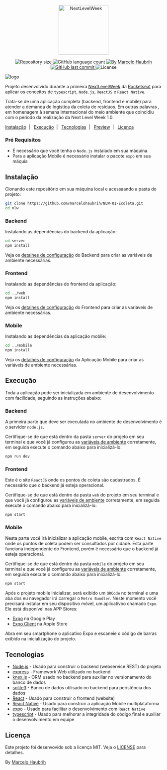 <p align="center">
    <img alt="NextLevelWeek" title="#NextLevelWeek" src="https://user-images.githubusercontent.com/63422556/83961265-c47f5b00-a867-11ea-8fe6-3349dbe7c5e1.png" width="160px" />
</p>
<p align="center">
    <img alt="Repository size" src="https://img.shields.io/github/repo-size/marcelohaubrih/NLW-01-Ecoleta?style=plastic" />
    <img alt="GitHub language count" src="https://img.shields.io/github/languages/count/marcelohaubrih/NLW-01-Ecoleta?color=brightgreen&style=plastic" />    
  <a href="https://www.linkedin.com/in/marcelo-haubrih-29ab9a1ab/">
    <img alt="By Marcelo Haubrih" src="https://img.shields.io/badge/%20by-mhcoyote-important?style=plastic">
  </a>
  <a href="https://github.com/marcelohaubrih/NLW-01-Ecoleta/commits/master">
    <img alt="GitHub last commit" src="https://img.shields.io/github/last-commit/marcelohaubrih/NLW-01-Ecoleta?style=plastic">
  </a>
  <img alt="License" src="https://img.shields.io/badge/license-MIT-brightgreen?style=plastic">
</p>

![logo](https://user-images.githubusercontent.com/63422556/83961290-06a89c80-a868-11ea-91bb-09c8d9aa8fb4.png)

Projeto desenvolvido durante a primeira [NextLevelWeek](https://nextlevelweek.com/) da [Rocketseat](https://rocketseat.com.br) para aplicar os conceitos de `typescript`, `Node.js`, `ReactJS` e `React Native`.

Trata-se de uma aplicação completa (backend, frontend e mobile) para atender a demanda de logistica da coleta de resíduos. Em outras palavras , em homenagem à semana internacional do meio ambiente que coincidiu com o período da realização da Next Level Week 1.0.
  
  [Instalação](#instalação)&nbsp;&nbsp;|&nbsp;&nbsp;
  [Execução](#execução)&nbsp;&nbsp;|&nbsp;&nbsp;
  [Tecnologias](#tecnologias)&nbsp;&nbsp;|&nbsp;&nbsp;
  [Preview](#preview)&nbsp;&nbsp;|&nbsp;&nbsp;
  [Licença](#licença)  

### Pré Requisitos

* É necessário que você tenha o `Node.js` instalado em sua máquina. 
* Para a aplicação Mobile é necessário instalar o pacote `expo` em sua máquia

## Instalação

Clonando este repositório em sua máquina local e acessaando a pasta do projeto:

```bash
git clone https://github.com/marcelohaubrih/NLW-01-Ecoleta.git
cd nlw
```

### Backend
Instalando as dependências do backend da aplicação:

```bash
cd server
npm install
```
Veja os [detalhes de configuração](./server/README.md) do Backend para criar as variáveis de ambiente necessárias.

### Frontend

Instalando as dependências do frontend da aplicação:

```bash
cd ../web
npm install
```
Veja os [detalhes de configuração](./web/README.md) do Frontend para criar as variáveis de ambiente necessárias.

### Mobile

Instalando as dependências da aplicação mobile:

```bash
cd ../mobile
npm install
```
Veja os [detalhes de configuração](./mobile/README.md) da Aplicação Mobile para criar as variáveis de ambiente necessárias.

## Execução
Toda a aplicação pode ser inicializada em ambiente de desenvolvimento com facilidade, seguindo as instruções abaixo:

### Backend
A primeira parte que deve ser executada no ambiente de desenvolvimento é o servidor `node.js`. 

Certifique-se de que está dentro da pasta `server` do projeto em seu terminal e que você já configurou as [variáveis de ambiente](./server/README.md) corretamente, em seguida execute o comando abaixo para inicializá-lo:

```bash
npm run dev
```

### Frontend
Este é o site `ReactJS` onde os pontos de coleta são cadastrados. É necessário que o backend já esteja operacional. 

Certifique-se de que está dentro da pasta `web` do projeto em seu terminal e que você já configurou as [variáveis de ambiente](./web/README.md) corretamente, em seguida execute o comando abaixo para inicializá-lo:

```bash
npm start
```
### Mobile
Nesta parte você irá inicializar a aplicação mobile, escrita com `React Native` onde os pontos de coleta podem ser consultados por cidade. Esta parte funciona independente do Frontend, porém é necessário que o backend já esteja operacional. 

Certifique-se de que está dentro da pasta `mobile` do projeto em seu terminal e que você já configurou as [variáveis de ambiente](./mobile/README.md) corretamente, em seguida execute o comando abaixo para inicializá-lo:

```bash
npm start
```
Após o projeto mobile inicializar, será exibido um `QRCode` no terminal e uma aba dos eu navegador irá carregar o `Metro Bundler`. Neste momento você precisará instalar em seu dispositivo móvel, um aplicativoo chamado `Expo`.
Ele está disponível nas APP Stores:

- [Expo](https://play.google.com/store/apps/details?id=host.exp.exponent) na Google Play
- [Expo Client](https://apps.apple.com/br/app/expo-client/id982107779) na Apple Store

Abra em seu smartphone o aplicativo Expo e escaneie o código de barras exibido na inicialização do projeto.


## Tecnologias

* [Node.js](https://nodejs.org/) - Usado para construir o backend (webservice REST) do projeto
* [express](https://expressjs.com/) - Framework Web utilizado no backend
* [knex.js](http://knexjs.org/) - ORM usado no backend para auxiliar no versionamento do banco de dados
* [sqlite3](https://www.sqlite.org/) - Banco de dados utilisado no backend para peristência dos dados
* [React](https://reactjs.org/) - Usado para construir o frontend (website)
* [React Native](https://reactnative.dev/) - Usado para construir a aplicação Mobile multiplataforma
* [expo](https://expo.io/) - Usado para facilitar o desenvolvimento com `React Native`
* [typescript](https://www.typescriptlang.org/) - Usado para melhorar a integridade do código final e auxiliar o desenvolvimento em equipe

## Licença

Este projeto foi desenvovido sob a licença MIT. Veja o [LICENSE](./LICENSE) para detalhes.


By [Marcelo Haubrih](https://www.linkedin.com/in/marcelo-haubrih-29ab9a1ab/)
